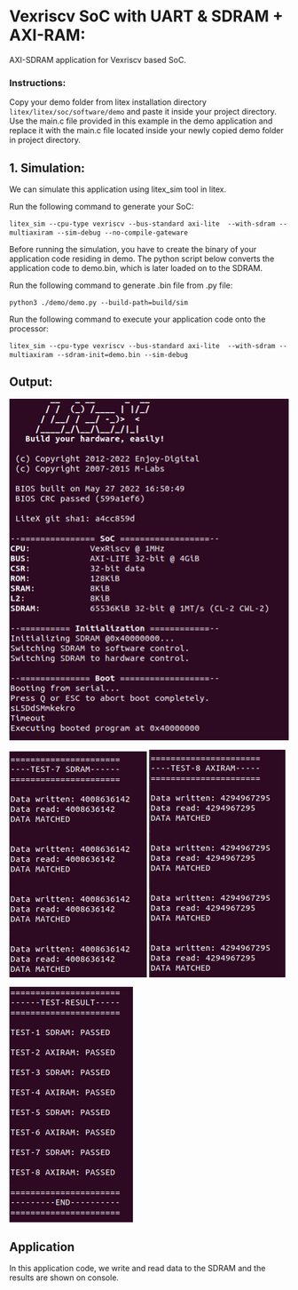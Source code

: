 # Vexriscv SoC with UART & SDRAM + AXI-RAM:
AXI-SDRAM application for Vexriscv based SoC.

### Instructions:
Copy your demo folder from litex installation directory ``litex/litex/soc/software/demo`` and paste it inside your project directory. Use the main.c file provided in this example in the demo application and replace it with the main.c file located inside your newly copied demo folder in project directory.

## 1. Simulation:
We can simulate this application using litex_sim tool in litex.

Run the following command to generate your SoC:
```
litex_sim --cpu-type vexriscv --bus-standard axi-lite  --with-sdram --multiaxiram --sim-debug --no-compile-gateware
```
Before running the simulation, you have to create the binary of your application code residing in demo. The python script below converts the application code to demo.bin, which is later loaded on to the SDRAM.

Run the following command to generate .bin file from .py file:
```
python3 ./demo/demo.py --build-path=build/sim
```
Run the following command to execute your application code onto the processor:
```
litex_sim --cpu-type vexriscv --bus-standard axi-lite  --with-sdram --multiaxiram --sdram-init=demo.bin --sim-debug
```

## Output:
![sdram_sim1.png](./../../Pictures/sdram_sim1.png "Optional title")

![sdram_sim_test7.png](./../../Pictures/sdram_sim_test7.png "Optional title")
![sdram_sim_test8.png](./../../Pictures/sdram_sim_test8.png "Optional title")

![sdram_sim_result.png](./../../Pictures/sdram_sim_result.png "Optional title")

## Application
In this application code, we write and read data to the SDRAM and the results are shown on console.

